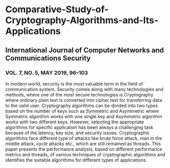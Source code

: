 # Comparative-Study-of-Cryptography-Algorithms-and-Its-Applications

## International Journal of Computer Networks and Communications Security
### VOL. 7, NO. 5, MAY 2019, 96–103

In modern world, security is the most valuable term in the field of communication system. Security comes
along with many technologies and methods, where one of the most secure technologies is Cryptography
where ordinary plain text is converted into cipher text for transferring data to the valid user. Cryptography
algorithms can be divided into two types based on the number of keys such as Symmetric and Asymmetric
where Symmetric algorithm works with one single key and Asymmetric algorithm works with two different
keys. However, selecting the appropriate algorithms for specific application has been always a challenging
task because of the latency, key size, and security issues. Cryptographic algorithms face different type of
attacks like brute force attack, man in the middle attack, cycle attacks etc., which are still remained as
threads. This paper presents the performance analysis, based on different performance metrics and threads,
of various techniques of cryptographic algorithms and identifies the suitable algorithms for different types
of applications.
